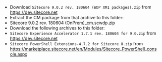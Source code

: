 * Download `Sitecore 9.0.2 rev. 180604 (WDP XM1 packages).zip` from https://dev.sitecore.net
* Extract the CM package from that archive to this folder:
 * Sitecore 9.0.2 rev. 180604 (OnPrem)_cm.scwdp.zip
* Download the following archives to this folder:
 * `Sitecore Experience Accelerator 1.7.1 rev. 180604 for 9.0.zip` from https://dev.sitecore.net
 * `Sitecore PowerShell Extensions-4.7.2 for Sitecore 8.zip` from https://marketplace.sitecore.net/en/Modules/Sitecore_PowerShell_console.aspx